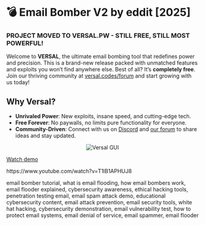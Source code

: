 # 💣 Email Bomber V2 by eddit [2025]

### PROJECT MOVED TO VERSAL.PW - STILL FREE, STILL MOST POWERFUL!
Welcome to **VERSAL**, the ultimate email bombing tool that redefines power and precision. This is a brand-new release packed with unmatched features and exploits you won’t find anywhere else. Best of all? It’s **completely free**. Join our thriving community at [versal.codes/forum](https://versal.codes/forum) and start growing with us today!


## Why Versal?
- **Unrivaled Power**: New exploits, insane speed, and cutting-edge tech.
- **Free Forever**: No paywalls, no limits pure functionality for everyone.
- **Community-Driven**: Connect with us on [Discord](https://dc.gg/versal/) and [our forum](https://versal.codes/forum) to share ideas and stay updated.
<p align="center"> <img src="https://i.imgur.com/o2EBJpa.png" alt="Versal GUI"> </p>


<div>
<a href="https://www.youtube.com/watch?v=T1lB1APHUJ8">Watch demo</a>
 <p> https://www.youtube.com/watch?v=T1lB1APHUJ8 </p>
</div>

email bomber tutorial, what is email flooding, how email bombers work, email flooder explained, cybersecurity awareness, ethical hacking tools, penetration testing email, email spam attack demo, educational cybersecurity content, email attack prevention, email security tools, white hat hacking, cybersecurity demonstration, email vulnerability test, how to protect email systems, email denial of service, email spammer, email flooder
